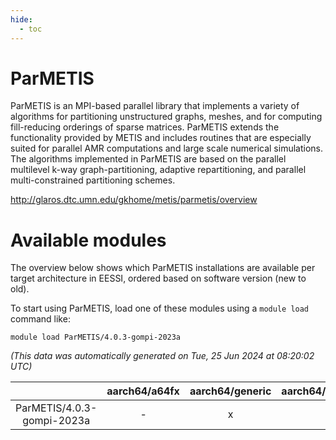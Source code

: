 ```yaml
---
hide:
  - toc
---
```


ParMETIS
========


ParMETIS is an MPI-based parallel library that implements a variety of algorithms for partitioning unstructured graphs, meshes, and for computing fill-reducing orderings of sparse matrices. ParMETIS extends the functionality provided by METIS and includes routines that are especially suited for parallel AMR computations and large scale numerical simulations. The algorithms implemented in ParMETIS are based on the parallel multilevel k-way graph-partitioning, adaptive repartitioning, and parallel multi-constrained partitioning schemes.

http://glaros.dtc.umn.edu/gkhome/metis/parmetis/overview
# Available modules


The overview below shows which ParMETIS installations are available per target architecture in EESSI, ordered based on software version (new to old).

To start using ParMETIS, load one of these modules using a `module load` command like:

```shell
module load ParMETIS/4.0.3-gompi-2023a
```

*(This data was automatically generated on Tue, 25 Jun 2024 at 08:20:02 UTC)*  

| |aarch64/a64fx|aarch64/generic|aarch64/neoverse_n1|aarch64/neoverse_v1|x86_64/generic|x86_64/amd/zen2|x86_64/amd/zen3|x86_64/intel/haswell|x86_64/intel/skylake_avx512|
| :---: | :---: | :---: | :---: | :---: | :---: | :---: | :---: | :---: | :---: |
|ParMETIS/4.0.3-gompi-2023a|-|x|x|x|x|x|x|x|x|
